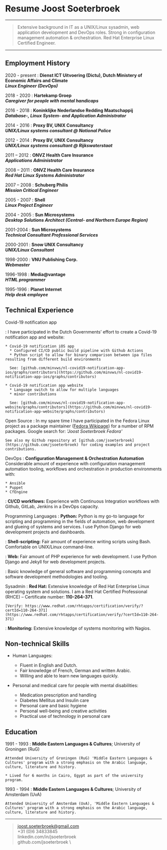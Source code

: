 Resume Joost Soeterbroek
========================

----

> Extensive background in IT as a UNIX/Linux sysadmin, web application 
> development and DevOps roles. Strong in configuration management automation & orchestration.
> Red Hat Enterprise Linux Certified Engineer.

----

Employment History
------------------

2020 - present
:   **Dienst ICT Uitvoering (Dictu), Dutch Ministery of Economic Affairs and Climate**  
    ***Linux Engineer (DevOps)***

2018 - 2020
:   **Hartekamp Groep**  
    ***Caregiver for people with mental handicaps***

2016 - 2018 
:   **Koninklijke Nederlandse Redding Maatschappij**  
    ***Database-, Linux System- and Application Administrator***

2014 - 2016
:   **Proxy BV, UNIX Consultancy**  
    ***UNIX/Linux systems consultant @ National Police***

2012 - 2014
:   **Proxy BV, UNIX Consultancy**  
    ***UNIX/Linux systems consultant @ Rijkswaterstaat***

2011 – 2012 
:   **ONVZ Health Care Insurance**  
    ***Applications Administrator***

2008 – 2011 
:   **ONVZ Health Care Insurance**  
    ***Red Hat Linux Systems Administrator***

2007 – 2008 
:   **Schuberg Philis**  
    ***Mission Critical Engineer***

2005 - 2007 
:   **Shell**  
    ***Linux Project Engineer***

2004 - 2005 
:   **Sun Microsystems**  
    ***Desktop Solutions Architect (Central- and Northern Europe Region)***

2001-2004 
:   **Sun Microsystems**  
    ***Technical Consultant Professional Services***

2000-2001 
:   **Snow UNIX Consultancy**  
    ***UNIX/Linux Consultant***

1998-2000 
:   **VNU Publishing Corp.**  
    ***Webmaster***

1996-1998 
:   **Media@vantage**  
    ***HTML programmer***

1995-1996 
:   **Planet Internet**  
    ***Help desk employee***


Technical Experience
--------------------

Covid-19 notification app

:   I have participated in the Dutch Governments’ effort to create a Covid-19 notification app and website:

    * Covid-19 notification iOS app
      * Configured CI/CD public build pipeline with Github Actions
      * Python script to allow for binary comparison between ipa files resulting from different build environments

      See: [github.com/minvws/nl-covid19-notification-app-ios/graphs/contributors](https://github.com/minvws/nl-covid19-notification-app-ios/graphs/contributors)

    * Covid-19 notification app website
      * Language switch to allow for multiple languages
      * minor contributions

      See: [github.com/minvws/nl-covid19-notification-app-website/graphs/contributors](https://github.com/minvws/nl-covid19-notification-app-website/graphs/contributors)


Open Source
:    In my spare time I have participated in the Fedora Linux project as a package maintainer ([Fedora Wikipage](https://fedoraproject.org/wiki/JoostSoeterbroek)) for a number of RPM packages. Google search for: *'Joost Soeterbroek Fedora'*

    See also my Github repository at [github.com/jsoeterbroek](https://github.com/jsoeterbroek) for coding examples and project contributions.

DevOps
:   **Configuration Management & Orchestration Automation** Considerable amount of experience with configuration management automation tooling, workflows and orchestration in production environments with: 

    * Ansible
    * Puppet
    * CfEngine

:   **CI/CD workflows:** Experience with Continuous Integration workflows with Github, GitLab, Jenkins in a DevOps capacity.

Programming Languages
:   **Python:** Python is my go-to language for scripting and programming in the fields of automation, web development and glueing of systems and services.
    I use Python Django for web development projects and dashboards.

:   **Shell-scripting:** Fair amount of experience writing scripts using Bash. Comfortable on UNIX/Linux command-line.

:   **Web:** Fair amount of PHP experience for web development.
    I use Python Django and Jekyll for web development projects.

:   Basic knowledge of general software and programming concepts and software development methodologies and tooling. 

Sysadmin
:   **Red Hat:** Extensive knowledge of Red Hat Enterprise Linux operating system and solutions. I am a Red Hat Certified Professional (RHCE) – Certificate number: **110-264-371**.

    [Verify: https://www.redhat.com/rhtapps/certification/verify/?certId=110-264-371](https://www.redhat.com/rhtapps/certification/verify/?certId=110-264-371) 

:    **Monitoring:** Extensive knowledge of systems monitoring with Nagios.

Non-technical Skills
--------------------

* Human Languages:

    * Fluent in English and Dutch. 
    * Fair knowledge of French, German and written Arabic. 
    * Willing and able to learn new languages quickly.

* Personal and medical care for people with mental disabilities:

    * Medication prescription and handling
    * Diabetes Mellitus and Insulin care
    * Personal care and basic hygiene
    * Personal well-being and creative activities
    * Practical use of technology in personal care

Education
---------

1991 - 1993
:   **Middle Eastern Languages & Cultures**; University of Groningen (RuG)

    Attended University of Groningen (RuG) 'Middle Eastern Languages & Cultures' program with a strong emphasis on the Arabic language, culture, literature and history. 

    * Lived for 6 months in Cairo, Egypt as part of the university program.

1993 - 1994
:   **Middle Eastern Languages & Cultures**; University of Amsterdam (UvA)

    Attended University of Amsterdam (UvA), 'Middle Eastern Languages & Cultures' program with a strong emphasis on the Arabic language, culture, literature and history.


----

> <joost.soeterbroek@gmail.com>\
> +31 (0)6 34833845 \
> linkedin.com/in/jsoeterbroek \
> github.com/jsoeterbroek \
